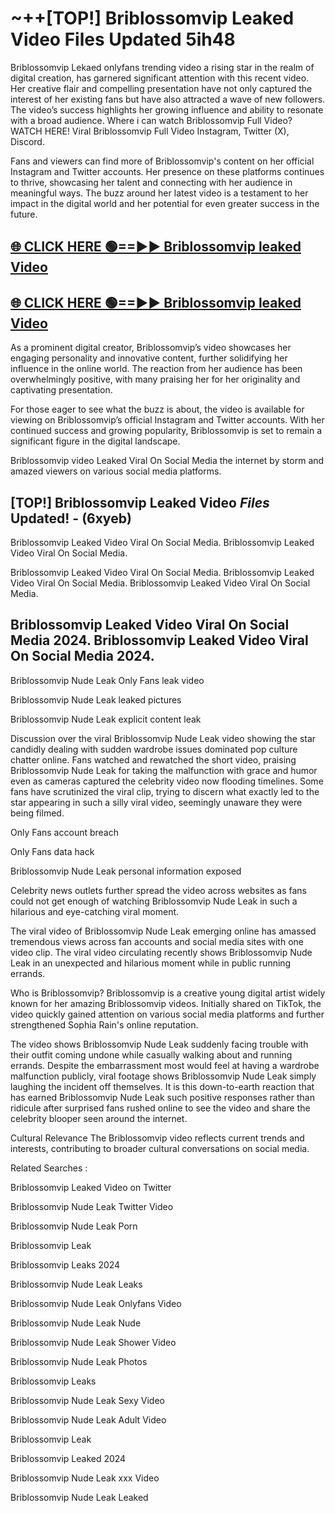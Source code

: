 # ~++[TOP!] Briblossomvip Leaked Video Files Updated 5ih48

 Briblossomvip Lekaed onlyfans trending video a rising star in the realm of digital creation, has garnered significant attention with this recent video. Her creative flair and compelling presentation have not only captured the interest of her existing fans but have also attracted a wave of new followers. The video’s success highlights her growing influence and ability to resonate with a broad audience.
Where i can watch  Briblossomvip Full Video? WATCH HERE! Viral  Briblossomvip Full Video Instagram, Twitter (X), Discord.


Fans and viewers can find more of  Briblossomvip's content on her official Instagram and Twitter accounts. Her presence on these platforms continues to thrive, showcasing her talent and connecting with her audience in meaningful ways. The buzz around her latest video is a testament to her impact in the digital world and her potential for even greater success in the future.


## [🌐 CLICK HERE 🟢==►►  Briblossomvip leaked Video ](https://onlyclips.site?title=Briblossomvip&ref=git)

## [🌐 CLICK HERE 🟢==►►  Briblossomvip leaked Video ](https://onlyclips.site?title=Briblossomvip&ref=git)


As a prominent digital creator,  Briblossomvip’s video showcases her engaging personality and innovative content, further solidifying her influence in the online world. The reaction from her audience has been overwhelmingly positive, with many praising her for her originality and captivating presentation.

For those eager to see what the buzz is about, the video is available for viewing on  Briblossomvip’s official Instagram and Twitter accounts. With her continued success and growing popularity,  Briblossomvip is set to remain a significant figure in the digital landscape.


  Briblossomvip video Leaked Viral On Social Media the internet by storm and amazed viewers on various social media platforms.


## [TOP!]  Briblossomvip Leaked Video *Files* Updated! - (6xyeb) 

 Briblossomvip Leaked Video Viral On Social Media. Briblossomvip Leaked Video Viral On Social Media.

 Briblossomvip Leaked Video Viral On Social Media. Briblossomvip Leaked Video Viral On Social Media. Briblossomvip Leaked Video Viral On Social Media.


##  Briblossomvip Leaked Video Viral On Social Media 2024. Briblossomvip Leaked Video Viral On Social Media 2024.
 Briblossomvip Nude Leak Only Fans leak video

 Briblossomvip Nude Leak leaked pictures

 Briblossomvip Nude Leak explicit content leak

Discussion over the viral  Briblossomvip Nude Leak video showing the star candidly dealing with sudden wardrobe issues dominated pop culture chatter online. Fans watched and rewatched the short video, praising  Briblossomvip Nude Leak for taking the malfunction with grace and humor even as cameras captured the celebrity video now flooding timelines. Some fans have scrutinized the viral clip, trying to discern what exactly led to the star appearing in such a silly viral video, seemingly unaware they were being filmed.


Only Fans account breach

Only Fans data hack

 Briblossomvip Nude Leak personal information exposed

Celebrity news outlets further spread the video across websites as fans could not get enough of watching  Briblossomvip Nude Leak in such a hilarious and eye-catching viral moment.


The viral video of  Briblossomvip Nude Leak emerging online has amassed tremendous views across fan accounts and social media sites with one video clip. The viral video circulating recently shows  Briblossomvip Nude Leak in an unexpected and hilarious moment while in public running errands.


Who is  Briblossomvip?  Briblossomvip is a creative young digital artist widely known for her amazing  Briblossomvip videos. Initially shared on TikTok, the video quickly gained attention on various social media platforms and further strengthened Sophia Rain's online reputation.

The video shows  Briblossomvip Nude Leak suddenly facing trouble with their outfit coming undone while casually walking about and running errands. Despite the embarrassment most would feel at having a wardrobe malfunction publicly, viral footage shows  Briblossomvip Nude Leak simply laughing the incident off themselves. It is this down-to-earth reaction that has earned  Briblossomvip Nude Leak such positive responses rather than ridicule after surprised fans rushed online to see the video and share the celebrity blooper seen around the internet.

Cultural Relevance The  Briblossomvip video reflects current trends and interests, contributing to broader cultural conversations on social media.

Related Searches :

 Briblossomvip Leaked Video on Twitter

 Briblossomvip Nude Leak Twitter Video

 Briblossomvip Nude Leak Porn

 Briblossomvip Leak 

 Briblossomvip Leaks 2024

 Briblossomvip Nude Leak Leaks

 Briblossomvip Nude Leak Onlyfans Video

 Briblossomvip Nude Leak Nude

 Briblossomvip Nude Leak Shower Video

 Briblossomvip Nude Leak Photos

 Briblossomvip Leaks

 Briblossomvip Nude Leak Sexy Video

 Briblossomvip Nude Leak Adult Video

 Briblossomvip Leak

 Briblossomvip Leaked 2024

 Briblossomvip Nude Leak xxx Video

 Briblossomvip Nude Leak Leaked